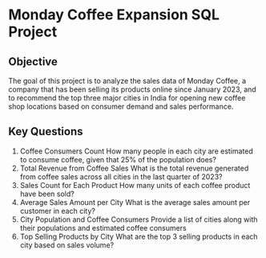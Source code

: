 # Monday Coffee Expansion SQL Project
## Objective
The goal of this project is to analyze the sales data of Monday Coffee, a company that has been selling its products online since January 2023, and to recommend the top three major cities in India for opening new coffee shop locations based on consumer demand and sales performance.

## Key Questions
1. Coffee Consumers Count
   How many people in each city are estimated to consume coffee, given that 25% of the population      does?
2. Total Revenue from Coffee Sales
   What is the total revenue generated from coffee sales across all cities in the last quarter of     2023?
3. Sales Count for Each Product
   How many units of each coffee product have been sold?
4. Average Sales Amount per City
   What is the average sales amount per customer in each city?
5. City Population and Coffee Consumers
   Provide a list of cities along with their populations and estimated coffee consumers
6. Top Selling Products by City
   What are the top 3 selling products in each city based on sales volume?
